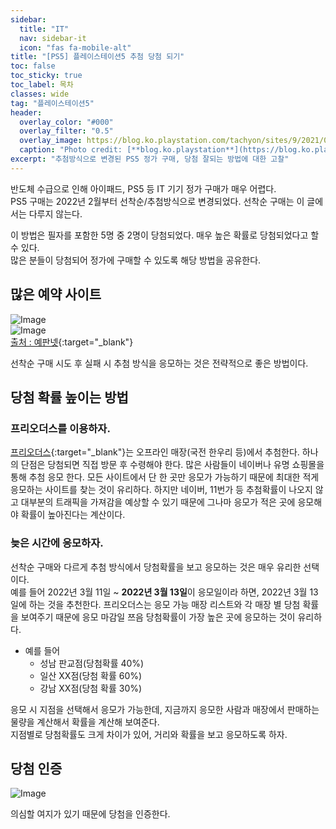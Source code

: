 ```yaml
---
sidebar:
  title: "IT"
  nav: sidebar-it
  icon: "fas fa-mobile-alt"
title: "[PS5] 플레이스테이션5 추첨 당첨 되기"
toc: false
toc_sticky: true
toc_label: 목차
classes: wide
tag: "플레이스테이션5"
header:
  overlay_color: "#000"
  overlay_filter: "0.5"
  overlay_image: https://blog.ko.playstation.com/tachyon/sites/9/2021/09/f17292c3ca7b494b497755a6d6f42979353d67f0.png?resize=1088%2C612&crop_strategy=smart&zoom=1
  caption: "Photo credit: [**blog.ko.playstation**](https://blog.ko.playstation.com/)"
excerpt: "추첨방식으로 변경된 PS5 정가 구매, 당첨 잘되는 방법에 대한 고찰"
---
```

반도체 수급으로 인해 아이패드, PS5 등 IT 기기 정가 구매가 매우 어렵다.  
PS5 구매는 2022년 2월부터 선착순/추첨방식으로 변경되었다. 선착순 구매는 이 글에서는 다루지 않는다.  

이 방법은 필자를 포함한 5명 중 2명이 당첨되었다. 매우 높은 확률로 당첨되었다고 할 수 있다.  
많은 분들이 당첨되어 정가에 구매할 수 있도록 해당 방법을 공유한다.  

## 많은 예약 사이트
![Image](https://drive.google.com/uc?export=view&id=1GMaelk-LAX5uvEzLryKsBha7gK4ZVvfA)  
![Image](https://drive.google.com/uc?export=view&id=1TwMr35YUDt-HYH8whmIAsIlpoLG_lPv8)  
[<i class="fas fa-link"></i> 출처 : 예판넷](http://yepan.net/bbs/board.php?bo_table=comm_info&wr_id=43483){:target="_blank"}  

선착순 구매 시도 후 실패 시 추첨 방식을 응모하는 것은 전략적으로 좋은 방법이다.  

## 당첨 확률 높이는 방법
### 프리오더스를 이용하자.
[<i class="fas fa-link"></i> 프리오더스](http://www.preorders.kr/){:target="_blank"}는 오프라인 매장(국전 한우리 등)에서 추첨한다. 하나의 단점은 당첨되면 직접 방문 후 수령해야 한다. 많은 사람들이 네이버나 유명 쇼핑몰을 통해 추첨 응모 한다. 모든 사이트에서 단 한 곳만 응모가 가능하기 때문에 최대한 적게 응모하는 사이트를 찾는 것이 유리하다. 하지만 네이버, 11번가 등 추첨확률이 나오지 않고 대부분의 트래픽을 가져감을 예상할 수 있기 때문에 그나마 응모가 적은 곳에 응모해야 확률이 높아진다는 계산이다.

### 늦은 시간에 응모하자.
선착순 구매와 다르게 추첨 방식에서 당첨확률을 보고 응모하는 것은 매우 유리한 선택이다.  
예를 들어 2022년 3월 11일 ~ **2022년 3월 13일**이 응모일이라 하면, 2022년 3월 13일에 하는 것을 추천한다. 프리오더스는 응모 가능 매장 리스트와 각 매장 별 당첨 확률을 보여주기 때문에 응모 마감일 쯔음 당첨확률이 가장 높은 곳에 응모하는 것이 유리하다.
* 예를 들어 
  * 성남 판교점(당첨확률 40%)
  * 일산 XX점(당첨 확률 60%)
  * 강남 XX점(당첨 확률 30%) 
  
응모 시 지점을 선택해서 응모가 가능한데, 지금까지 응모한 사람과 매장에서 판매하는 물량을 계산해서 확률을 계산해 보여준다.  
지점별로 당첨확률도 크게 차이가 있어, 거리와 확률을 보고 응모하도록 하자.

## 당첨 인증
![Image](https://drive.google.com/uc?export=view&id=1bmaP5b9jvrBgNPas3P4t8BEVP7xT0GoQ)

의심할 여지가 있기 때문에 당첨을 인증한다.
